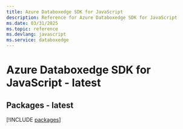 ```yaml
---
title: Azure Databoxedge SDK for JavaScript
description: Reference for Azure Databoxedge SDK for JavaScript
ms.date: 03/31/2025
ms.topic: reference
ms.devlang: javascript
ms.service: databoxedge
---
```

# Azure Databoxedge SDK for JavaScript - latest
## Packages - latest
[!INCLUDE [packages](databoxedge-index.md)]